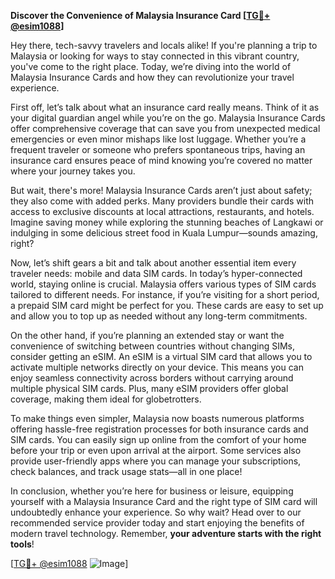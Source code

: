 **Discover the Convenience of Malaysia Insurance Card [[TG💪+ @esim1088](https://t.me/s/esim1088)]**

Hey there, tech-savvy travelers and locals alike! If you're planning a trip to Malaysia or looking for ways to stay connected in this vibrant country, you've come to the right place. Today, we’re diving into the world of Malaysia Insurance Cards and how they can revolutionize your travel experience.

First off, let’s talk about what an insurance card really means. Think of it as your digital guardian angel while you’re on the go. Malaysia Insurance Cards offer comprehensive coverage that can save you from unexpected medical emergencies or even minor mishaps like lost luggage. Whether you’re a frequent traveler or someone who prefers spontaneous trips, having an insurance card ensures peace of mind knowing you’re covered no matter where your journey takes you.

But wait, there's more! Malaysia Insurance Cards aren’t just about safety; they also come with added perks. Many providers bundle their cards with access to exclusive discounts at local attractions, restaurants, and hotels. Imagine saving money while exploring the stunning beaches of Langkawi or indulging in some delicious street food in Kuala Lumpur—sounds amazing, right?

Now, let’s shift gears a bit and talk about another essential item every traveler needs: mobile and data SIM cards. In today’s hyper-connected world, staying online is crucial. Malaysia offers various types of SIM cards tailored to different needs. For instance, if you’re visiting for a short period, a prepaid SIM card might be perfect for you. These cards are easy to set up and allow you to top up as needed without any long-term commitments.

On the other hand, if you’re planning an extended stay or want the convenience of switching between countries without changing SIMs, consider getting an eSIM. An eSIM is a virtual SIM card that allows you to activate multiple networks directly on your device. This means you can enjoy seamless connectivity across borders without carrying around multiple physical SIM cards. Plus, many eSIM providers offer global coverage, making them ideal for globetrotters.

To make things even simpler, Malaysia now boasts numerous platforms offering hassle-free registration processes for both insurance cards and SIM cards. You can easily sign up online from the comfort of your home before your trip or even upon arrival at the airport. Some services also provide user-friendly apps where you can manage your subscriptions, check balances, and track usage stats—all in one place!

In conclusion, whether you’re here for business or leisure, equipping yourself with a Malaysia Insurance Card and the right type of SIM card will undoubtedly enhance your experience. So why wait? Head over to our recommended service provider today and start enjoying the benefits of modern travel technology. Remember, **your adventure starts with the right tools**!

[[TG💪+ @esim1088](https://t.me/s/esim1088) ![Image](https://i.postimg.cc/Y0z9fWf4/image.png)]